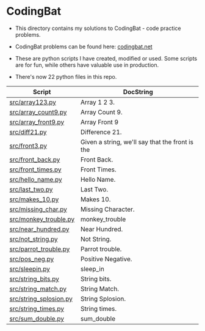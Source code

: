 # CodingBat #

* This directory contains my solutions to CodingBat - code practice problems.

* CodingBat problems can be found here:
[codingbat.net](https://codingbat.com/)

* These are python scripts I have created, modified or used. Some scripts are for fun, while others have valuable use in production.

* There's now 22 python files in this repo.

| Script  | DocString |
| ------------- | ------------- |
|<a href="./src/array123.py">src/array123.py</a>|Array 1 2 3.|
|<a href="./src/array_count9.py">src/array\_count9.py</a>|Array Count 9.|
|<a href="./src/array_front9.py">src/array\_front9.py</a>|Array Front 9|
|<a href="./src/diff21.py">src/diff21.py</a>|Difference 21.|
|<a href="./src/front3.py">src/front3.py</a>|Given a string, we'll say that the front is the|
|<a href="./src/front_back.py">src/front\_back.py</a>|Front Back.|
|<a href="./src/front_times.py">src/front\_times.py</a>|Front Times.|
|<a href="./src/hello_name.py">src/hello\_name.py</a>|Hello Name.|
|<a href="./src/last_two.py">src/last\_two.py</a>|Last Two.|
|<a href="./src/makes_10.py">src/makes\_10.py</a>|Makes 10.|
|<a href="./src/missing_char.py">src/missing\_char.py</a>|Missing Character.|
|<a href="./src/monkey_trouble.py">src/monkey\_trouble.py</a>|monkey_trouble|
|<a href="./src/near_hundred.py">src/near\_hundred.py</a>|Near Hundred.|
|<a href="./src/not_string.py">src/not\_string.py</a>|Not String.|
|<a href="./src/parrot_trouble.py">src/parrot\_trouble.py</a>|Parrot trouble.|
|<a href="./src/pos_neg.py">src/pos\_neg.py</a>|Positive Negative.|
|<a href="./src/sleepin.py">src/sleepin.py</a>|sleep_in|
|<a href="./src/string_bits.py">src/string\_bits.py</a>|String bits.|
|<a href="./src/string_match.py">src/string\_match.py</a>|String Match.|
|<a href="./src/string_splosion.py">src/string\_splosion.py</a>|String Splosion.|
|<a href="./src/string_times.py">src/string\_times.py</a>|String times.|
|<a href="./src/sum_double.py">src/sum\_double.py</a>|sum_double|
